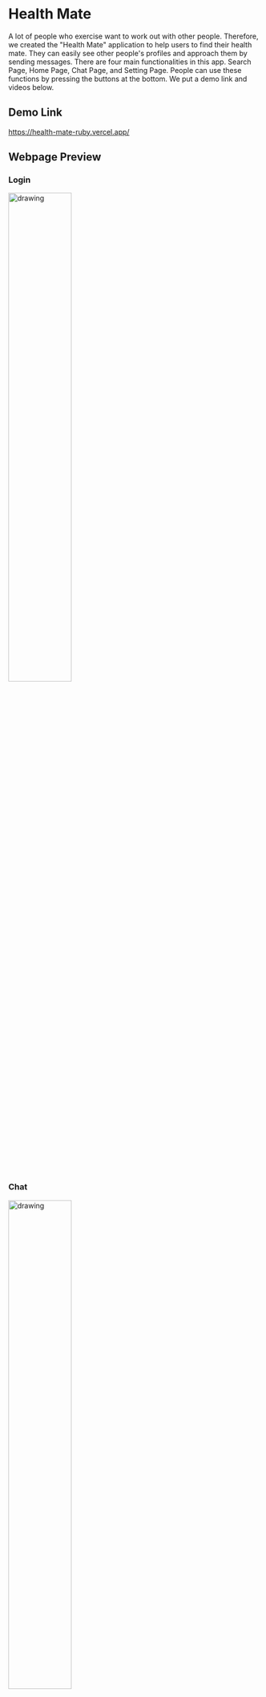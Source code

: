 # Health Mate

A lot of people who exercise want to work out with other people. Therefore, we created the "Health Mate" application to help users to find their health mate. They can easily see other people's profiles and approach them by sending messages. There are four main functionalities in this app. Search Page, Home Page, Chat Page, and Setting Page. People can use these functions by pressing the buttons at the bottom. We put a demo link and videos below.

## Demo Link

https://health-mate-ruby.vercel.app/

## Webpage Preview

### Login

<img src="https://user-images.githubusercontent.com/87184009/147428741-0f54d780-b72e-451d-911f-0e2bb28fef04.gif" alt="drawing" width="50%"/>

### Chat

<img src="https://user-images.githubusercontent.com/87184009/147428061-ba59e639-8ba2-4494-9b43-68d323b869f2.gif" alt="drawing" width="50%"/>
